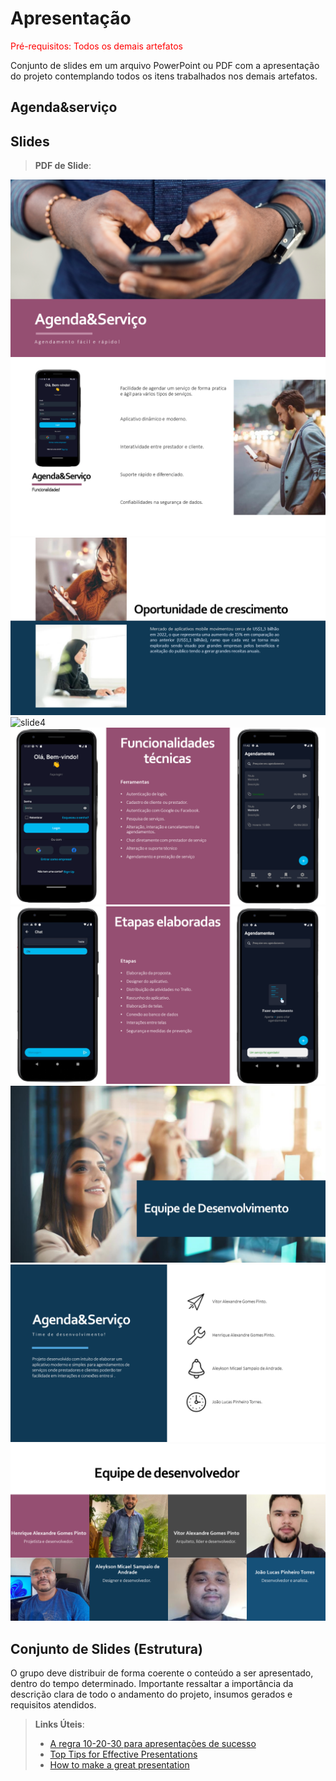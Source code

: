 # Apresentação

<span style="color:red">Pré-requisitos: Todos os demais artefatos</span>

Conjunto de slides em um arquivo PowerPoint ou PDF com a apresentação do projeto contemplando todos os itens trabalhados nos demais artefatos.

## Agenda&serviço

## Slides 

> **PDF de Slide**:

![slide1](img/Slide1.PNG)
![slide2](img/Slide2.PNG)
![slide3](img/Slide3.PNG)
![slide4](img/Slide4.PNGg)
![slide5](img/Slide5.PNG)
![slide6](img/Slide6.PNG)
![slide7](img/Slide7.PNG)
![slide8](img/Slide8.PNG)
![slide9](img/Slide9.PNG)

## Conjunto de Slides (Estrutura)

O grupo deve distribuir de forma coerente o conteúdo a ser apresentado, dentro do tempo determinado. Importante ressaltar a importância da descrição clara de todo o andamento do projeto, insumos gerados e requisitos atendidos.
 
> **Links Úteis**:
> - [A regra 10-20-30 para apresentações de sucesso](https://revistapegn.globo.com/Noticias/noticia/2014/07/regra-10-20-30-para-apresentacoes-de-sucesso.html)
> - [Top Tips for Effective Presentations](https://www.skillsyouneed.com/present/presentation-tips.html)
> - [How to make a great presentation](https://www.ted.com/playlists/574/how_to_make_a_great_presentation)
